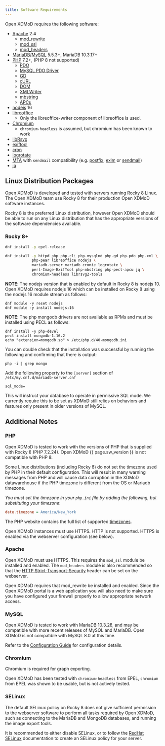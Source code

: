 ```yaml
---
title: Software Requirements
---
```


Open XDMoD requires the following software:

- [Apache][] 2.4
    - [mod_rewrite][]
    - [mod_ssl][]
    - [mod_headers][]
- [MariaDB][]/[MySQL][] 5.5.3+, MariaDB 10.3.17+
- [PHP][] 7.2+, (PHP 8 not supported)
    - [PDO][]
    - [MySQL PDO Driver][pdo-mysql]
    - [GD][php-gd]
    - [cURL][php-curl]
    - [DOM][php-dom]
    - [XMLWriter][php-xmlwriter]
    - [mbstring][php-mbstring]
    - [APCu][php-pecl-apcu]
- [nodejs][] 16
- [libreoffice][]
    - Only the libreoffice-writer component of libreoffice is used.
- [Chromium][]
    - `chromium-headless` is assumed, but chromium has been known to work
- [libRsvg][]
- [exiftool][]
- [cron][]
- [logrotate][]
- [MTA][] with `sendmail` compatibility (e.g. [postfix][], [exim][] or
  [sendmail][])
- [jq][]

[apache]:          https://httpd.apache.org/
[mod_rewrite]:     https://httpd.apache.org/docs/current/mod/mod_rewrite.html
[mod_ssl]:         https://httpd.apache.org/docs/current/mod/mod_ssl.html
[mod_headers]:     https://httpd.apache.org/docs/current/mod/mod_headers.html
[mariadb]:         https://mariadb.org/
[mysql]:           https://mysql.com/
[nodejs]:          https://nodejs.org/
[php]:             https://secure.php.net/
[pdo]:             https://secure.php.net/manual/en/book.pdo.php
[pdo-mysql]:       https://secure.php.net/manual/en/ref.pdo-mysql.php
[php-gd]:          https://secure.php.net/manual/en/book.image.php
[php-curl]:        https://secure.php.net/manual/en/book.curl.php
[php-dom]:         https://secure.php.net/manual/en/book.dom.php
[php-xmlwriter]:   https://secure.php.net/manual/en/book.xmlwriter.php
[php-mbstring]:    https://secure.php.net/manual/en/book.mbstring.php
[php-pecl-apcu]:   https://www.php.net/manual/en/book.apcu.php
[libreoffice]:     https://www.libreoffice.org
[chromium]:        https://www.chromium.org/Home
[librsvg]:         https://wiki.gnome.org/Projects/LibRsvg
[exiftool]:        http://www.sno.phy.queensu.ca/%7Ephil/exiftool/
[cron]:            https://en.wikipedia.org/wiki/Cron
[logrotate]:       https://linux.die.net/man/8/logrotate
[mta]:             https://en.wikipedia.org/wiki/Message_transfer_agent
[postfix]:         http://www.postfix.org/
[exim]:            https://www.exim.org/
[sendmail]:        https://www.proofpoint.com/us/open-source-email-solution
[jq]:              https://stedolan.github.io/jq/

Linux Distribution Packages
---------------------------

Open XDMoD is developed and tested with servers running Rocky 8 Linux. The Open XDMoD team
use Rocky 8 for their production Open XDMoD software instances.

Rocky 8 is the preferred Linux distribution, however Open XDMoD should be able to run on any Linux distribution
 that has the appropriate versions of the software dependencies available.

### Rocky 8+
```sh
dnf install -y epel-release

dnf install -y httpd php php-cli php-mysqlnd php-gd php-pdo php-xml \
            php-pear libreoffice nodejs \
            mariadb-server mariadb cronie logrotate \
            perl-Image-ExifTool php-mbstring php-pecl-apcu jq \
            chromium-headless librsvg2-tools
```

**NOTE**: The nodejs version that is enabled by default in Rocky 8 is nodejs 10. Open
XDMoD requires nodejs 16 which can be installed on Rocky 8 using the  nodejs 16 module
stream as follows:

```shell
dnf module -y reset nodejs
dnf module -y install nodejs:16
```

**NOTE**: The php mongodb drivers are not available as RPMs and must be installed using PECL as follows:
```shell
dnf install -y php-devel
pecl install mongodb-1.16.2
echo "extension=mongodb.so" > /etc/php.d/40-mongodb.ini
```

You can double check that the installation was successful by running the following and confirming that
there is output:
```shell
php -i | grep mongo
```

Add the following property to the `[server]` section of `/etc/my.cnf.d/mariadb-server.cnf`
```shell
sql_mode=
```
This will instruct your database to operate in permissive SQL mode. We currently require this to be set as XDMoD still relies on
behaviors and features only present in older versions of MySQL.

Additional Notes
----------------

### PHP

Open XDMoD is tested to work with the versions of PHP that is supplied with
Rocky 8 (PHP 7.2.24).  Open XDMoD {{ page.sw_version }} is not compatible
with PHP 8.

Some Linux distributions (including Rocky 8) do not set the timezone used
by PHP in their default configuration.  This will result in many warning
messages from PHP and will cause data corruption in the XDMoD datawarehouse
if the PHP timezone is different from the OS or Mariadb timezone.

_You must set the timezone in your `php.ini` file
by adding the following, but substituting your timezone_:

```ini
date.timezone = America/New_York
```

The PHP website contains the full list of supported [timezones][].

Open XDMoD instances must use HTTPS. HTTP is not supported. HTTPS is enabled via the webserver
configuration (see below).

[timezones]: https://secure.php.net/manual/en/timezones.php

### Apache

Open XDMoD must use HTTPS. This requires
the `mod_ssl` module be installed and enabled. The `mod_headers` module
is also recommended so that the [HTTP Strict-Transport-Security](https://developer.mozilla.org/en-US/docs/Web/HTTP/Headers/Strict-Transport-Security)
header can be set on the webserver.

Open XDMoD requires that mod_rewrite be installed and enabled.  Since
the Open XDMoD portal is a web application you will also need to make
sure you have configured your firewall properly to allow appropriate
network access.

### MySQL

Open XDMoD is tested to work with MariaDB 10.3.28, and may be
compatible with more recent releases of MySQL and MariaDB.  Open XDMoD is
not compatible with MySQL 8.0 at this time.

Refer to the [Configuration Guide](configuration.html#mysql-configuration)
for configuration details.

### Chromium

Chromium is required for graph exporting.

Open XDMoD has been tested with `chromium-headless` from EPEL, `chromium` from EPEL was shown to be usable, but is not actively tested.

### SELinux

The default SELinux policy on Rocky 8 does not give sufficient permission
to the webserver software to perform all tasks required by Open XDMoD,
such as connecting to the MariaDB and MongoDB databases, and running the image export
tools.

It is recommended to either disable SELinux, or to follow the [RedHat SELinux](https://docs.redhat.com/en/documentation/red_hat_enterprise_linux/8/html/using_selinux/index)
documentation to create an SELinux policy for your server.
